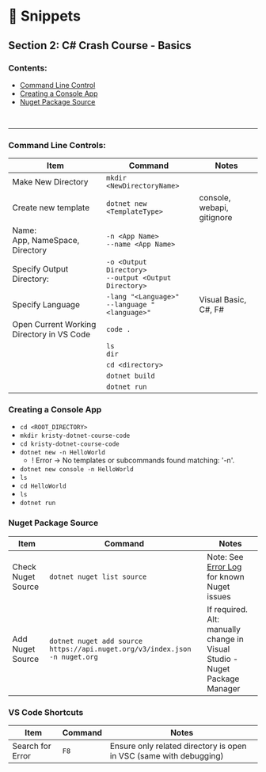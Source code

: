 # 🚀 Snippets

## Section 2: C# Crash Course - Basics

### Contents:
* [Command Line Control](#command-line-controls)
* [Creating a Console App](#creating-a-console-app)
* [Nuget Package Source](#nuget-package-source)

<br>

---

### **Command Line Controls:**

| Item | Command | Notes | 
|-|-|-|
| Make New Directory | `mkdir <NewDirectoryName>` |
| Create new template | `dotnet new <TemplateType>` | console, webapi, gitignore |
| Name: <br> App, NameSpace, Directory | `-n <App Name>` <br> `--name <App Name>` |
| Specify Output Directory: | `-o <Output Directory>` <br> `--output <Output Directory>` | |
| Specify Language | `-lang "<Language>"` <br>`--language "<language>"` | Visual Basic, C#, F# |
| Open Current Working Directory in VS Code | `code .` |
| <insert> | `ls` <br> `dir` |
| <insert> | `cd <directory>`  |
| <insert> | `dotnet build`|
| <insert> | `dotnet run`|


### **Creating a Console App**
* `cd <ROOT_DIRECTORY>`
* `mkdir kristy-dotnet-course-code`
* `cd kristy-dotnet-course-code`
* `dotnet new -n HelloWorld`
    * ! Error -> No templates or subcommands found matching: '-n'.
* `dotnet new console -n HelloWorld`
* `ls`
* `cd HelloWorld`
* `ls`
* `dotnet run`

### **Nuget Package Source**

| Item | Command | Notes | 
|-|-|-|
| Check Nuget Source | `dotnet nuget list source`| Note: See [Error Log](../ErrorResolution.md) for known Nuget issues |
| Add Nuget Source | `dotnet nuget add source https://api.nuget.org/v3/index.json -n nuget.org`| If required. Alt: manually change in Visual Studio - Nuget Package Manager|


### **VS Code Shortcuts**

| Item | Command | Notes |
|-|-|-|
| Search for Error | `F8`| Ensure only related directory is open in VSC (same with debugging) |

### **<insert>**

### **<insert>**
